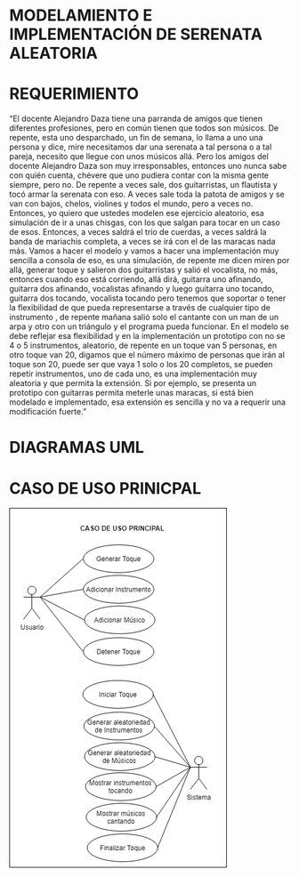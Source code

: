 # MODELAMIENTO E IMPLEMENTACIÓN DE SERENATA ALEATORIA

# REQUERIMIENTO

“El docente Alejandro Daza tiene una parranda de amigos que tienen diferentes profesiones, pero en común tienen que todos son músicos. De repente, esta uno desparchado, un fin de semana, lo llama a uno una persona y dice, mire necesitamos dar una serenata a tal persona o a tal pareja, necesito que llegue con unos músicos allá. Pero los amigos del docente Alejandro Daza son muy irresponsables, entonces uno nunca sabe con quién cuenta, chévere que uno pudiera contar con la misma gente siempre, pero no. De repente a veces sale, dos guitarristas, un flautista y tocó armar la serenata con eso. A veces sale toda la patota de amigos y se van con bajos, chelos, violines y todos el mundo, pero a veces no. Entonces, yo quiero que ustedes modelen ese ejercicio aleatorio, esa simulación de ir a unas chisgas, con los que salgan para tocar en un caso de esos. Entonces, a veces saldrá el trio de cuerdas, a veces saldrá la banda de mariachis completa, a veces se irá con el de las maracas nada más. Vamos a hacer el modelo y vamos a hacer una implementación muy sencilla a consola de eso, es una simulación, de repente me dicen miren por allá, generar toque y salieron dos guitarristas y salió el vocalista, no más, entonces cuando eso está corriendo, allá dirá, guitarra uno afinando, guitarra dos afinando,  vocalistas afinando y luego guitarra uno tocando, guitarra dos tocando, vocalista tocando pero tenemos que soportar o tener la flexibilidad de que pueda representarse a través de cualquier tipo de instrumento , de repente mañana salió solo el cantante con un man de un arpa y otro con un triángulo y el programa pueda funcionar. En el modelo se debe reflejar esa flexibilidad y en la implementación un prototipo con no se 4 o 5 instrumentos, aleatorio, de repente en un toque van 5 personas, en otro toque van 20, digamos que el número máximo de personas que irán al toque son 20, puede ser que vaya 1 solo o los 20 completos, se pueden repetir instrumentos, uno de cada uno, es una implementación muy aleatoria y que permita la extensión. Si por ejemplo, se presenta un prototipo con guitarras permita meterle unas maracas, si está bien modelado e implementado, esa extensión es sencilla y no va a requerir una modificación fuerte.”

# DIAGRAMAS UML

   # CASO DE USO PRINICPAL

![Imagen Caso de Uso Principal.png](https://github.com/cjaldanar/Serenata/blob/master/Caso%20de%20Uso%20Principal.png)

 
